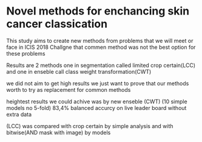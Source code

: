 # Novel methods for enchancing skin cancer classication

This study aims to create new methods from problems that we will meet or face in ICIS 2018 Challgne that commen method was not the best option for these problems

Results are 2 methods one in segmentation called limited crop certain(LCC) and one in enseble call class weight transformation(CWT)

we did not aim to get high results we just want to prove that our methods worth to try as replacement for common methods 

heightest results we could achive was by new enseble (CWT) (10 simple models no 5-fold) 83,4% balanced accurcy on live leader board without extra data

(LCC) was compared with crop certain by simple analysis and with bitwise(AND mask with image) by models

